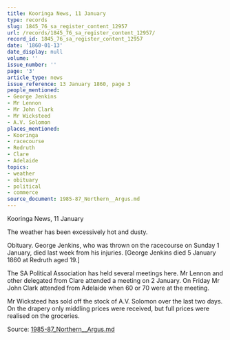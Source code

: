 ```yaml
---
title: Kooringa News, 11 January
type: records
slug: 1845_76_sa_register_content_12957
url: /records/1845_76_sa_register_content_12957/
record_id: 1845_76_sa_register_content_12957
date: '1860-01-13'
date_display: null
volume: ''
issue_number: ''
page: '3'
article_type: news
issue_reference: 13 January 1860, page 3
people_mentioned:
- George Jenkins
- Mr Lennon
- Mr John Clark
- Mr Wicksteed
- A.V. Solomon
places_mentioned:
- Kooringa
- racecourse
- Redruth
- Clare
- Adelaide
topics:
- weather
- obituary
- political
- commerce
source_document: 1985-87_Northern__Argus.md
---
```


Kooringa News, 11 January

The weather has been excessively hot and dusty.

Obituary.  George Jenkins, who was thrown on the racecourse on Sunday 1 January, died last week from his injuries.  [George Jenkins died 5 January 1860 at Redruth aged 19.]

The SA Political Association has held several meetings here.  Mr Lennon and other delegated from Clare attended a meeting on 2 January.  On Friday Mr John Clark attended from Adelaide when 60 or 70 were at the meeting.

Mr Wicksteed has sold off the stock of A.V. Solomon over the last two days.  On the drapery only middling prices were received, but full prices were realised on the groceries.

Source: [1985-87_Northern__Argus.md](/downloads/markdown/1985-87_Northern__Argus.md)
